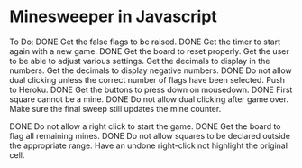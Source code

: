 # Minesweeper in Javascript

To Do:
DONE      Get the false flags to be raised.
DONE      Get the timer to start again with a new game.
DONE      Get the board to reset properly.
          Get the user to be able to adjust various settings.
          Get the decimals to display in the numbers.
          Get the decimals to display negative numbers.
DONE      Do not allow dual clicking unless the correct number of flags have been selected.
          Push to Heroku.
DONE      Get the buttons to press down on mousedown.
DONE      First square cannot be a mine.
DONE      Do not allow dual clicking after game over.
          Make sure the final sweep still updates the mine counter.

DONE      Do not allow a right click to start the game.
DONE      Get the board to flag all remaining mines.
DONE      Do not allow squares to be declared outside the appropriate range.
          Have an undone right-click not highlight the original cell.
          
